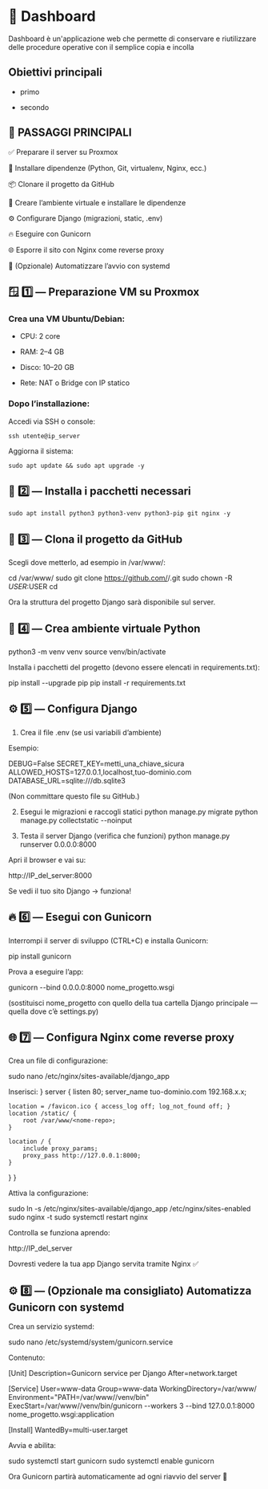 # 🥘 Dashboard 

Dashboard è un'applicazione web che permette di conservare e riutilizzare delle procedure operative con il semplice copia e incolla

## Obiettivi principali

- primo

- secondo

## 🚀 PASSAGGI PRINCIPALI

✅ Preparare il server su Proxmox

🧱 Installare dipendenze (Python, Git, virtualenv, Nginx, ecc.)

📦 Clonare il progetto da GitHub

🐍 Creare l’ambiente virtuale e installare le dipendenze

⚙️ Configurare Django (migrazioni, static, .env)

🔥 Eseguire con Gunicorn

🌐 Esporre il sito con Nginx come reverse proxy

🧩 (Opzionale) Automatizzare l’avvio con systemd

## 🪟 1️⃣ — Preparazione VM su Proxmox
### Crea una VM Ubuntu/Debian:

- CPU: 2 core

- RAM: 2–4 GB

- Disco: 10–20 GB

- Rete: NAT o Bridge con IP statico

### Dopo l’installazione:

Accedi via SSH o console:

`ssh utente@ip_server`

Aggiorna il sistema:

`sudo apt update && sudo apt upgrade -y`

## 🧰 2️⃣ — Installa i pacchetti necessari
`sudo apt install python3 python3-venv python3-pip git nginx -y`

## 🧬 3️⃣ — Clona il progetto da GitHub

Scegli dove metterlo, ad esempio in /var/www/:

cd /var/www/
sudo git clone https://github.com/<tuo-username>/<nome-repo>.git
sudo chown -R $USER:$USER <nome-repo>
cd <nome-repo>


Ora la struttura del progetto Django sarà disponibile sul server.

## 🐍 4️⃣ — Crea ambiente virtuale Python
python3 -m venv venv
source venv/bin/activate


Installa i pacchetti del progetto (devono essere elencati in requirements.txt):

pip install --upgrade pip
pip install -r requirements.txt

## ⚙️ 5️⃣ — Configura Django
1. Crea il file .env (se usi variabili d’ambiente)

Esempio:

DEBUG=False
SECRET_KEY=metti_una_chiave_sicura
ALLOWED_HOSTS=127.0.0.1,localhost,tuo-dominio.com
DATABASE_URL=sqlite:///db.sqlite3


(Non committare questo file su GitHub.)

2. Esegui le migrazioni e raccogli statici
python manage.py migrate
python manage.py collectstatic --noinput

3. Testa il server Django (verifica che funzioni)
python manage.py runserver 0.0.0.0:8000


Apri il browser e vai su:

http://IP_del_server:8000


Se vedi il tuo sito Django → funziona!

## 🔥 6️⃣ — Esegui con Gunicorn

Interrompi il server di sviluppo (CTRL+C) e installa Gunicorn:

pip install gunicorn


Prova a eseguire l’app:

gunicorn --bind 0.0.0.0:8000 nome_progetto.wsgi


(sostituisci nome_progetto con quello della tua cartella Django principale — quella dove c’è settings.py)

## 🌐 7️⃣ — Configura Nginx come reverse proxy

Crea un file di configurazione:

sudo nano /etc/nginx/sites-available/django_app


Inserisci:
}
server {
    listen 80;
    server_name tuo-dominio.com 192.168.x.x;

    location = /favicon.ico { access_log off; log_not_found off; }
    location /static/ {
        root /var/www/<nome-repo>;
    }

    location / {
        include proxy_params;
        proxy_pass http://127.0.0.1:8000;
    }
}
}

Attiva la configurazione:

sudo ln -s /etc/nginx/sites-available/django_app /etc/nginx/sites-enabled
sudo nginx -t
sudo systemctl restart nginx


Controlla se funziona aprendo:

http://IP_del_server


Dovresti vedere la tua app Django servita tramite Nginx ✅

## ⚙️ 8️⃣ — (Opzionale ma consigliato) Automatizza Gunicorn con systemd

Crea un servizio systemd:

sudo nano /etc/systemd/system/gunicorn.service


Contenuto:

[Unit]
Description=Gunicorn service per Django
After=network.target

[Service]
User=www-data
Group=www-data
WorkingDirectory=/var/www/<nome-repo>
Environment="PATH=/var/www/<nome-repo>/venv/bin"
ExecStart=/var/www/<nome-repo>/venv/bin/gunicorn --workers 3 --bind 127.0.0.1:8000 nome_progetto.wsgi:application

[Install]
WantedBy=multi-user.target


Avvia e abilita:

sudo systemctl start gunicorn
sudo systemctl enable gunicorn


Ora Gunicorn partirà automaticamente ad ogni riavvio del server 🎯
